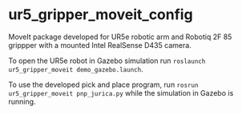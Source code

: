# ur5_gripper_moveit_config

MoveIt package developed for UR5e robotic arm and Robotiq 2F 85 grippper with a mounted Intel RealSense D435 camera.

To open the UR5e robot in Gazebo simulation run `roslaunch ur5_gripper_moveit demo_gazebo.launch`. 

To use the developed pick and place program, run `rosrun ur5_gripper_moveit pnp_jurica.py` while the simulation in Gazebo is running. 


